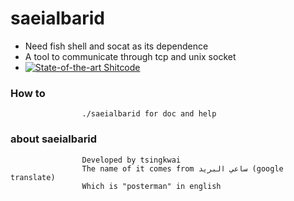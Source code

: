 saeialbarid
============
- Need fish shell and socat as its dependence
- A tool to communicate through tcp and unix socket
- [![State-of-the-art Shitcode](https://img.shields.io/static/v1?label=State-of-the-art&message=Shitcode&color=7B5804)](https://github.com/trekhleb/state-of-the-art-shitcode)
### How to
                    ./saeialbarid for doc and help
### about saeialbarid
                    Developed by tsingkwai
                    The name of it comes from ساعي البريد (google translate)
                    Which is "posterman" in english
